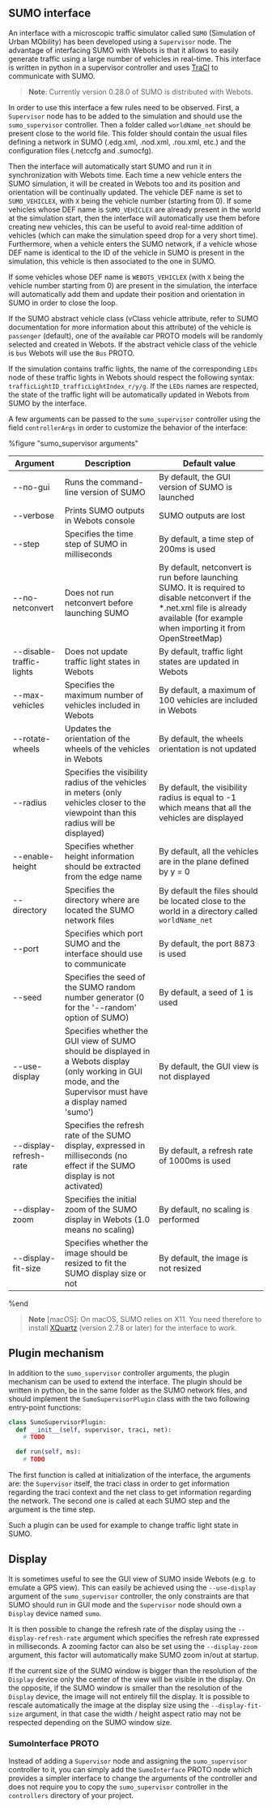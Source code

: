 ## SUMO interface

An interface with a microscopic traffic simulator called `SUMO` (Simulation of
Urban MObility) has been developed using a `Supervisor` node. The advantage of
interfacing SUMO with Webots is that it allows to easily generate traffic using
a large number of vehicles in real-time. This interface is written in python in
a supervisor controller and uses  [TraCI](http://sumo.dlr.de/wiki/TraCI) to
communicate with SUMO.

> **Note**:
Currently version 0.28.0 of SUMO is distributed with Webots.

In order to use this interface a few rules need to be observed. First, a
`Supervisor` node has to be added to the simulation and should use the
`sumo_supervisor` controller. Then a folder called `worldName_net` should be
present close to the world file. This folder should contain the usual files
defining a network in SUMO (.edg.xml, .nod.xml, .rou.xml, etc.) and the
configuration files (.netccfg and .sumocfg).

Then the interface will automatically start SUMO and run it in synchronization
with Webots time. Each time a new vehicle enters the SUMO simulation, it will be
created in Webots too and its position and orientation will be continually
updated. The vehicle DEF name is set to `SUMO_VEHICLEX`, with `X` being the vehicle
number (starting from 0). If some vehicles whose DEF name is `SUMO_VEHICLEX` are
already present in the world at the simulation start, then the interface will
automatically use them before creating new vehicles, this can be useful to avoid
real-time addition of vehicles (which can make the simulation speed drop for a very
short time). Furthermore, when a vehicle enters the SUMO network, if a vehicle
whose DEF name is identical to the ID of the vehicle in SUMO is present in the
simulation, this vehicle is then associated to the one in SUMO.

If some vehicles whose DEF name is `WEBOTS_VEHICLEX` (with `X` being the vehicle number starting from 0) are present in the simulation, the interface will automatically add them and update their position and orientation in SUMO in order to close the loop.

If the SUMO abstract vehicle class (vClass vehicle attribute, refer to SUMO documentation for more information about this attribute) of the vehicle is `passenger` (default), one of the available car PROTO models will be randomly selected and created in Webots. If the abstract vehicle class of the vehicle is `bus` Webots will use the `Bus` PROTO.

If the simulation contains traffic lights, the name of the
corresponding `LEDs` node of these traffic lights in Webots should respect the
following syntax: `trafficLightID_trafficLightIndex_r/y/g`. If the `LEDs` names
are respected, the state of the traffic light will be automatically updated in
Webots from SUMO by the interface.

A few arguments can be passed to the `sumo_supervisor` controller using the
field `controllerArgs` in order to customize the behavior of the interface:

%figure "sumo_supervisor arguments"

| Argument                 | Description                                                                                                                          | Default value                                                                                    |
| ------------------------ | ------------------------------------------------------------------------------------------------------------------------------------ | ------------------------------------------------------------------------------------------------ |
| --no-gui                 | Runs the command-line version of SUMO                                                                                                | By default, the GUI version of SUMO is launched                                                  |
| --verbose                | Prints SUMO outputs in Webots console                                                                                                | SUMO outputs are lost                                                                            |
| --step                   | Specifies the time step of SUMO in milliseconds                                                                                      | By default, a time step of 200ms is used                                                         |
| --no-netconvert          | Does not run netconvert before launching SUMO                                                                                        | By default, netconvert is run before launching SUMO. It is required to disable netconvert if the *.net.xml file is already available (for example when importing it from OpenStreetMap)  |
| --disable-traffic-lights | Does not update traffic light states in Webots                                                                                       | By default, traffic light states are updated in Webots                                           |
| --max-vehicles           | Specifies the maximum number of vehicles included in Webots                                                                          | By default, a maximum of 100 vehicles are included in Webots                                     |
| --rotate-wheels          | Updates the orientation of the wheels of the vehicles in Webots                                                                      | By default, the wheels orientation is not updated                                                |
| --radius                 | Specifies the visibility radius of the vehicles in meters (only vehicles closer to the viewpoint than this radius will be displayed) | By default, the visibility radius is equal to -1 which means that all the vehicles are displayed |
| --enable-height          | Specifies whether height information should be extracted from the edge name                                                          | By default, all the vehicles are in the plane defined by y = 0                                   |
| --directory              | Specifies the directory where are located the SUMO network files                                                                     | By default the files should be located close to the world in a directory called `worldName_net`  |
| --port                   | Specifies which port SUMO and the interface should use to communicate                                                                | By default, the port 8873 is used                                                                |
| --seed                   | Specifies the seed of the SUMO random number generator (0 for the '--random' option of SUMO)                                         | By default, a seed of 1 is used                                                                  |
| --use-display            | Specifies whether the GUI view of SUMO should be displayed in a Webots display (only working in GUI mode, and the Supervisor must have a display named 'sumo')                                            | By default, the GUI view is not displayed  |
| --display-refresh-rate   | Specifies the refresh rate of the SUMO display, expressed in milliseconds (no effect if the SUMO display is not activated)           | By default, a refresh rate of 1000ms is used                                                     |
| --display-zoom           | Specifies the initial zoom of the SUMO display in Webots (1.0 means no scaling)                                                      | By default, no scaling is performed                                                              |
| --display-fit-size       | Specifies whether the image should be resized to fit the SUMO display size or not                                                    | By default, the image is not resized                                                             |

%end


> **Note** [macOS]:
On macOS, SUMO relies on X11. You need therefore to install [XQuartz](https://www.xquartz.org) (version 2.7.8 or later) for the interface to work.


## Plugin mechanism

In addition to the `sumo_supervisor` controller arguments, the plugin mechanism can be used to extend the interface. The plugin should be written in python, be in the same folder as the SUMO network files, and should implement the `SumoSupervisorPlugin` class with the two following entry-point functions:

```python
class SumoSupervisorPlugin:
  def __init__(self, supervisor, traci, net):
    # TODO

  def run(self, ms):
    # TODO
```

The first function is called at initialization of the interface, the arguments
are: the `Supervisor` itself, the traci class in order to get information regarding
the traci context and the net class to get information regarding the network. The
second one is called at each SUMO step and the argument is the time step.

Such a plugin can be used for example to change traffic light state in SUMO.


## Display

It is sometimes useful to see the GUI view of SUMO inside Webots (e.g. to emulate a GPS view). This can easily be achieved using the `--use-display` argument of the `sumo_supervisor` controller, the only constraints are that SUMO should run in GUI mode and the `Supervisor` node should own a `Display` device named `sumo`.

It is then possible to change the refresh rate of the display using the `--display-refresh-rate` argument which specifies the refresh rate expressed in milliseconds. A zooming factor can also be set using the `--display-zoom` argument, this factor will automatically make SUMO zoom in/out at startup.

If the current size of the SUMO window is bigger than the resolution of the `Display` device only the center of the view will be visible in the display. On the opposite, if the SUMO window is smaller than the resolution of the `Display` device, the image will not entirely fill the display. It is possible to rescale automatically the image at the display size using the `--display-fit-size` argument, in that case the width / height aspect ratio may not be respected depending on the SUMO window size.

### SumoInterface PROTO

Instead of adding a `Supervisor` node and assigning the `sumo_supervisor` controller to it, you can simply add the `SumoInterface` PROTO node which provides a simpler interface to change the arguments of the controller and does not require you to copy the `sumo_supervisor` controller in the `controllers` directory of your project.

